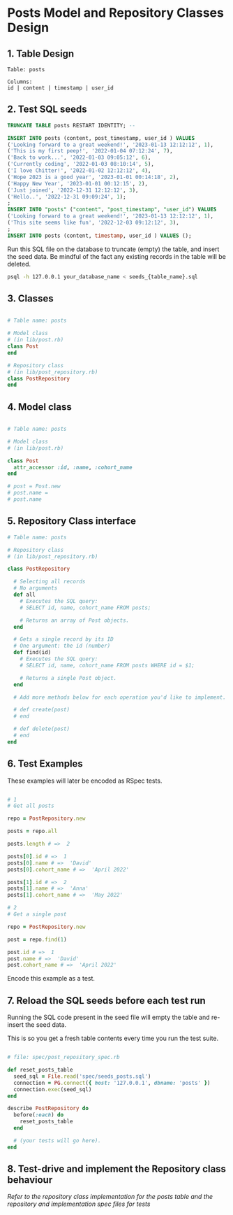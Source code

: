 # Posts Model and Repository Classes Design

## 1. Table Design 

```
Table: posts

Columns:
id | content | timestamp | user_id
```

## 2. Test SQL seeds

```sql
TRUNCATE TABLE posts RESTART IDENTITY; -- 

INSERT INTO posts (content, post_timestamp, user_id ) VALUES
('Looking forward to a great weekend!', '2023-01-13 12:12:12', 1),
('This is my first peep!', '2022-01-04 07:12:24', 7),
('Back to work...', '2022-01-03 09:05:12', 6),
('Currently coding', '2022-01-03 08:10:14', 5),
('I love Chitter!', '2022-01-02 12:12:12', 4),
('Hope 2023 is a good year', '2023-01-01 00:14:18', 2),
('Happy New Year', '2023-01-01 00:12:15', 2),
('Just joined', '2022-12-31 12:12:12', 3),
('Hello..', '2022-12-31 09:09:24', 1);
; 
INSERT INTO "posts" ("content", "post_timestamp", "user_id") VALUES
('Looking forward to a great weekend!', '2023-01-13 12:12:12', 1),
('This site seems like fun', '2022-12-03 09:12:12', 3),
;
INSERT INTO posts (content, timestamp, user_id ) VALUES ();
```

Run this SQL file on the database to truncate (empty) the table, and insert the seed data. Be mindful of the fact any existing records in the table will be deleted.

```bash
psql -h 127.0.0.1 your_database_name < seeds_{table_name}.sql
```

## 3. Classes

```ruby

# Table name: posts

# Model class
# (in lib/post.rb)
class Post
end

# Repository class
# (in lib/post_repository.rb)
class PostRepository
end
```

## 4. Model class

```ruby

# Table name: posts

# Model class
# (in lib/post.rb)

class Post
  attr_accessor :id, :name, :cohort_name
end

# post = Post.new
# post.name = 
# post.name
```

## 5. Repository Class interface

```ruby
# Table name: posts

# Repository class
# (in lib/post_repository.rb)

class PostRepository

  # Selecting all records
  # No arguments
  def all
    # Executes the SQL query:
    # SELECT id, name, cohort_name FROM posts;

    # Returns an array of Post objects.
  end

  # Gets a single record by its ID
  # One argument: the id (number)
  def find(id)
    # Executes the SQL query:
    # SELECT id, name, cohort_name FROM posts WHERE id = $1;

    # Returns a single Post object.
  end

  # Add more methods below for each operation you'd like to implement.

  # def create(post)
  # end

  # def delete(post)
  # end
end
```

## 6. Test Examples

These examples will later be encoded as RSpec tests.

```ruby

# 1
# Get all posts

repo = PostRepository.new

posts = repo.all

posts.length # =>  2

posts[0].id # =>  1
posts[0].name # =>  'David'
posts[0].cohort_name # =>  'April 2022'

posts[1].id # =>  2
posts[1].name # =>  'Anna'
posts[1].cohort_name # =>  'May 2022'

# 2
# Get a single post

repo = PostRepository.new

post = repo.find(1)

post.id # =>  1
post.name # =>  'David'
post.cohort_name # =>  'April 2022'


```

Encode this example as a test.

## 7. Reload the SQL seeds before each test run

Running the SQL code present in the seed file will empty the table and re-insert the seed data.

This is so you get a fresh table contents every time you run the test suite.

```ruby

# file: spec/post_repository_spec.rb

def reset_posts_table
  seed_sql = File.read('spec/seeds_posts.sql')
  connection = PG.connect({ host: '127.0.0.1', dbname: 'posts' })
  connection.exec(seed_sql)
end

describe PostRepository do
  before(:each) do 
    reset_posts_table
  end

  # (your tests will go here).
end
```

## 8. Test-drive and implement the Repository class behaviour

_Refer to the repository class implementation for the posts table and the repository and implementation spec files for tests_

